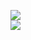 [![](https://img.shields.io/badge/Made%20With-Github%20Spray-lightgrey.svg?style=for-the-badge&logo=github)](https://github.com/Annihil/github-spray#21858)  
[![](https://i.imgur.com/2DrTn0Z.gif)](https://github.com/Annihil/github-spray)